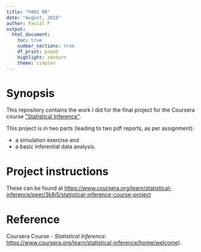 ```yaml
---
title: "PA02 RR"
date: "August, 2018"
author: Pascal P
output:
  html_document:
    toc: true
    number_sections: true
    df_print: paged
    highlight: zenburn
    theme: simplex
---
```


# Synopsis
  This repository contains the work I did for the final project for the Coursera course ["Statistical Inference"](https://www.coursera.org/learn/statistical-inference/home/welcome).  
  
  This project is in two parts (leading to two pdf reports, as per assignment):  
  
  - a simulation exercise and
  - a basic inferential data analysis.
  

# Project instructions 
  These can be found at https://www.coursera.org/learn/statistical-inference/peer/3k8j5/statistical-inference-course-project


# Reference
  Coursera Course - *Statistical Inference*: https://www.coursera.org/learn/statistical-inference/home/welcome).  
